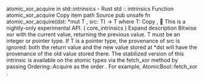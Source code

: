 atomic_xor_acquire in std::intrinsics - Rust
std
::
intrinsics
Function
atomic_xor_acquire
Copy item path
Source
pub unsafe fn atomic_xor_acquire<T>(dst:
*mut T
, src: T) -> T
where
    T:
Copy
,
🔬
This is a nightly-only experimental API. (
core_intrinsics
)
Expand description
Bitwise xor with the current value, returning the previous value.
T
must be an integer or pointer type.
If
T
is a pointer type, the provenance of
src
is ignored: both the return value and the new
value stored at
*dst
will have the provenance of the old value stored there.
The stabilized version of this intrinsic is available on the
atomic
types via the
fetch_xor
method by passing
Ordering::Acquire
as the
order
. For example,
AtomicBool::fetch_xor
.